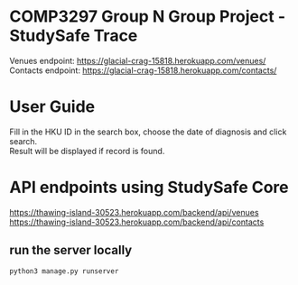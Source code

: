# COMP3297 Group N Group Project - StudySafe Trace
Venues endpoint: https://glacial-crag-15818.herokuapp.com/venues/  
Contacts endpoint: https://glacial-crag-15818.herokuapp.com/contacts/

# User Guide
Fill in the HKU ID in the search box, choose the date of diagnosis and click search.  
Result will be displayed if record is found.

# API endpoints using **StudySafe Core**
https://thawing-island-30523.herokuapp.com/backend/api/venues  
https://thawing-island-30523.herokuapp.com/backend/api/contacts

## run the server locally 
`python3 manage.py runserver`  